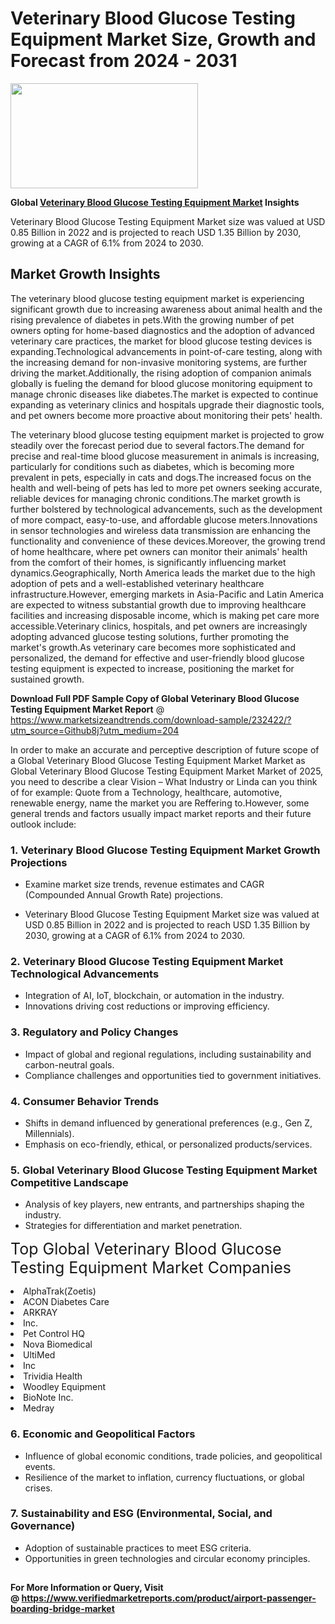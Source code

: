 <H1>Veterinary Blood Glucose Testing Equipment Market Size, Growth and Forecast from 2024 - 2031</H1><img class="aligncenter size-medium wp-image-584254" src="https://thirdeyenews.in/wp-content/uploads/2024/09/Global-Market-Research-300x168.jpeg" alt="" width="300" height="168" /><p><strong>Global&nbsp;<a href="https://www.marketsizeandtrends.com/download-sample/232422/?utm_source=Github8j?utm_medium=204">Veterinary Blood Glucose Testing Equipment Market</a> Insights</strong></p><p>Veterinary Blood Glucose Testing Equipment Market size was valued at USD 0.85 Billion in 2022 and is projected to reach USD 1.35 Billion by 2030, growing at a CAGR of 6.1% from 2024 to 2030.</p><p><h2>Market Growth Insights</h2> <p>The veterinary blood glucose testing equipment market is experiencing significant growth due to increasing awareness about animal health and the rising prevalence of diabetes in pets.With the growing number of pet owners opting for home-based diagnostics and the adoption of advanced veterinary care practices, the market for blood glucose testing devices is expanding.Technological advancements in point-of-care testing, along with the increasing demand for non-invasive monitoring systems, are further driving the market.Additionally, the rising adoption of companion animals globally is fueling the demand for blood glucose monitoring equipment to manage chronic diseases like diabetes.The market is expected to continue expanding as veterinary clinics and hospitals upgrade their diagnostic tools, and pet owners become more proactive about monitoring their pets' health.</p> <p>The veterinary blood glucose testing equipment market is projected to grow steadily over the forecast period due to several factors.The demand for precise and real-time blood glucose measurement in animals is increasing, particularly for conditions such as diabetes, which is becoming more prevalent in pets, especially in cats and dogs.The increased focus on the health and well-being of pets has led to more pet owners seeking accurate, reliable devices for managing chronic conditions.The market growth is further bolstered by technological advancements, such as the development of more compact, easy-to-use, and affordable glucose meters.Innovations in sensor technologies and wireless data transmission are enhancing the functionality and convenience of these devices.Moreover, the growing trend of home healthcare, where pet owners can monitor their animals' health from the comfort of their homes, is significantly influencing market dynamics.Geographically, North America leads the market due to the high adoption of pets and a well-established veterinary healthcare infrastructure.However, emerging markets in Asia-Pacific and Latin America are expected to witness substantial growth due to improving healthcare facilities and increasing disposable income, which is making pet care more accessible.Veterinary clinics, hospitals, and pet owners are increasingly adopting advanced glucose testing solutions, further promoting the market's growth.As veterinary care becomes more sophisticated and personalized, the demand for effective and user-friendly blood glucose testing equipment is expected to increase, positioning the market for sustained growth.</p><p><span class=""><strong>Download Full PDF Sample Copy of Global Veterinary Blood Glucose Testing Equipment Market Report</strong> @ <a href="https://www.marketsizeandtrends.com/download-sample/232422/?utm_source=Github8j?utm_medium=204" target="_blank">https://www.marketsizeandtrends.com/download-sample/232422/?utm_source=Github8j?utm_medium=204</a></span></p><p>In order to make an accurate and perceptive description of future scope of a Global&nbsp;Veterinary Blood Glucose Testing Equipment Market Market as Global&nbsp;Veterinary Blood Glucose Testing Equipment Market Market of 2025, you need to describe a clear Vision &ndash; What Industry or Linda can you think of for example: Quote from a Technology, healthcare, automotive, renewable energy, name the market you are Reffering to.However, some general trends and factors usually impact market reports and their future outlook include:</p><h3>1.&nbsp;<strong>Veterinary Blood Glucose Testing Equipment Market Growth Projections</strong></h3><ul><li>Examine market size trends, revenue estimates and CAGR (Compounded Annual Growth Rate) projections.</li><li><p>Veterinary Blood Glucose Testing Equipment Market size was valued at USD 0.85 Billion in 2022 and is projected to reach USD 1.35 Billion by 2030, growing at a CAGR of 6.1% from 2024 to 2030.</p></li></ul><h3>2.&nbsp;<strong>Veterinary Blood Glucose Testing Equipment Market Technological Advancements</strong></h3><ul><li>Integration of AI, IoT, blockchain, or automation in the industry.</li><li>Innovations driving cost reductions or improving efficiency.</li></ul><h3>3.&nbsp;<strong>Regulatory and Policy Changes</strong></h3><ul><li>Impact of global and regional regulations, including sustainability and carbon-neutral goals.</li><li>Compliance challenges and opportunities tied to government initiatives.</li></ul><h3>4.&nbsp;<strong>Consumer Behavior Trends</strong></h3><ul><li>Shifts in demand influenced by generational preferences (e.g., Gen Z, Millennials).</li><li>Emphasis on eco-friendly, ethical, or personalized products/services.</li></ul><h3>5.&nbsp;<strong>Global Veterinary Blood Glucose Testing Equipment Market Competitive Landscape</strong></h3><ul><li>Analysis of key players, new entrants, and partnerships shaping the industry.</li><li>Strategies for differentiation and market penetration.</li></ul><p data-pm-slice="1 1 []"><span style="color: inherit; font-family: inherit; font-size: 25px;">Top Global Veterinary Blood Glucose Testing Equipment Market Companies</span></p><div class="" data-test-id=""><p><li>AlphaTrak(Zoetis)</li><li> ACON Diabetes Care</li><li> ARKRAY</li><li> Inc.</li><li> Pet Control HQ</li><li> Nova Biomedical</li><li> UltiMed</li><li> Inc</li><li> Trividia Health</li><li> Woodley Equipment</li><li> BioNote Inc.</li><li> Medray</li></p></div><h3>6.&nbsp;<strong>Economic and Geopolitical Factors</strong></h3><ul><li>Influence of global economic conditions, trade policies, and geopolitical events.</li><li>Resilience of the market to inflation, currency fluctuations, or global crises.</li></ul><h3>7.&nbsp;<strong>Sustainability and ESG (Environmental, Social, and Governance)</strong></h3><ul><li>Adoption of sustainable practices to meet ESG criteria.</li><li>Opportunities in green technologies and circular economy principles.</li></ul><h2><strong style="font-size: 14px;">For More Information or Query, Visit @&nbsp;</strong><a style="background-color: #ffffff; font-size: 14px;" href="https://www.marketsizeandtrends.com/report/veterinary-blood-glucose-testing-equipment-market/" target="_blank">https://www.verifiedmarketreports.com/product/airport-passenger-boarding-bridge-market</a></h2>